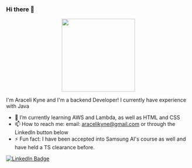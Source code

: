 ### Hi there 👋


<div id="header" align="center">
  <img src="https://media.giphy.com/media/HscDLzkO8EOTmgkhQP/giphy.gif" width="200"/>
</div>

I'm Araceli Kyne and I'm a backend Developer! I currently have experience with Java 

- 🌱 I’m currently learning AWS and Lambda, as well as HTML and CSS
- 📫 How to reach me: email: aracelikyne@gmail.com or through the LinkedIn button below
- ⚡ Fun fact: I have been accepted into Samsung AI's course as well and have held a TS clearance before.



<div id="badges">
  <a href="https://www.linkedin.com/in/araceli-kyne/">
  <img src="https://img.shields.io/badge/LinkedIn-blue?style=for-the-badge&logo=linkedin&logoColor=white" alt="LinkedIn Badge"/>
</div>
<!--
**Aracelikyne/Aracelikyne** is a ✨ _special_ ✨ repository because its `README.md` (this file) appears on your GitHub profile.

Here are some ideas to get you started:

- 🔭 I’m currently working on ...
- 🌱 I’m currently learning ...
- 👯 I’m looking to collaborate on ...
- 🤔 I’m looking for help with ...
- 💬 Ask me about ...
- 📫 How to reach me: ...
- 😄 Pronouns: ...
- ⚡ Fun fact: ...
-->
